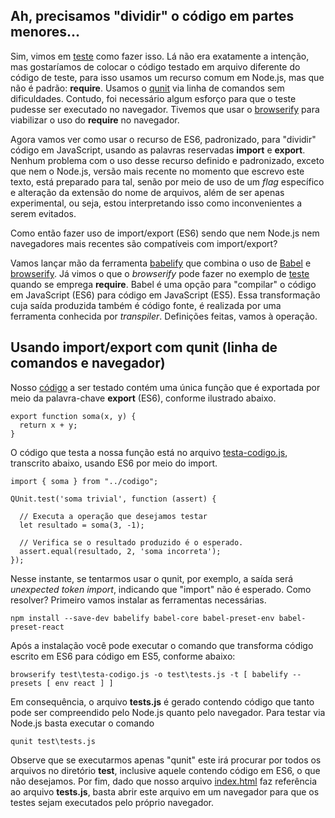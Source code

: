 ## Ah, precisamos "dividir" o código em partes menores...

Sim, vimos em [teste](../teste) como fazer isso. Lá não era exatamente
a intenção, mas gostaríamos de colocar o código testado em arquivo
diferente do código de teste, para isso usamos um recurso comum em
Node.js, mas que não é padrão: **require**. Usamos o [qunit](https://qunitjs.com/) via linha de comandos sem dificuldades. Contudo, 
foi necessário algum esforço para que o teste pudesse ser executado no
navegador. Tivemos que usar o [browserify](http://browserify.org/) para viabilizar o uso do **require** no navegador. 

Agora vamos ver como usar o recurso de ES6, padronizado, para "dividir" 
código em JavaScript, usando as palavras reservadas **import** e **export**.
Nenhum problema com o uso desse recurso definido e padronizado, exceto que 
nem o Node.js, versão mais recente no momento que escrevo este texto, 
está preparado para tal, senão por meio de uso de um _flag_ específico e 
alteração da extensão do nome de arquivos, além de ser apenas experimental, 
ou seja, estou interpretando isso como inconvenientes a serem evitados.

Como então fazer uso de import/export (ES6) sendo que nem Node.js nem
navegadores mais recentes são compatíveis com import/export?

Vamos lançar mão da ferramenta [babelify](https://github.com/babel/babelify)
que combina o uso de [Babel](https://babeljs.io/) e [browserify](http://browserify.org). Já vimos o que o _browserify_ pode fazer no exemplo de [teste](../teste) quando se emprega **require**. Babel é uma opção
para "compilar" o código em JavaScript (ES6) para código em JavaScript (ES5). 
Essa transformação cuja saída produzida também é código fonte, 
é realizada por uma ferramenta conhecida por _transpiler_. Definições feitas,
vamos à operação. 

## Usando import/export com qunit (linha de comandos e navegador)

Nosso [código](codigo.js) a ser testado contém uma única função que é
exportada por meio da palavra-chave **export** (ES6), conforme ilustrado abaixo.

```
export function soma(x, y) {
  return x + y;
}
```
O código que testa a nossa função está no arquivo [testa-codigo.js](test/testa-codigo.js), transcrito abaixo, usando ES6 por meio do import.

```
import { soma } from "../codigo";

QUnit.test('soma trivial', function (assert) {

  // Executa a operação que desejamos testar
  let resultado = soma(3, -1);

  // Verifica se o resultado produzido é o esperado.
  assert.equal(resultado, 2, 'soma incorreta');
});
```

Nesse instante, se tentarmos usar o qunit, por exemplo, 
a saída será _unexpected token import_, indicando que "import" não
é esperado. Como resolver? Primeiro vamos instalar as ferramentas necessárias.

```
npm install --save-dev babelify babel-core babel-preset-env babel-preset-react
```

Após a instalação você pode executar o comando que transforma código
escrito em ES6 para código em ES5, conforme abaixo:

```
browserify test\testa-codigo.js -o test\tests.js -t [ babelify --presets [ env react ] ]
```
Em consequência, o arquivo **tests.js** é gerado contendo código que 
tanto pode ser compreendido pelo Node.js quanto pelo navegador. Para 
testar via Node.js basta executar o comando 

```
qunit test\tests.js
```

Observe que se executarmos apenas "qunit" este irá procurar por todos os 
arquivos no diretório **test**, inclusive aquele contendo código em ES6,
o que não desejamos. Por fim, dado que nosso arquivo [index.html](test/index.html) faz referência ao arquivo **tests.js**, basta abrir este
arquivo em um navegador para que os testes sejam executados pelo 
próprio navegador. 